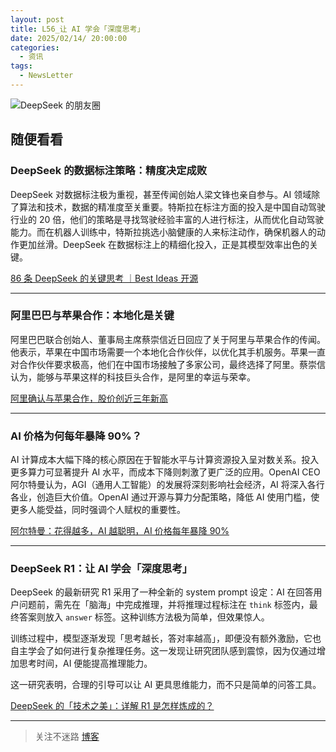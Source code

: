 ```yaml
---
layout: post
title: L56_让 AI 学会「深度思考」
date: 2025/02/14/ 20:00:00
categories:
  - 资讯
tags:
  - NewsLetter
---
```


![DeepSeek 的朋友圈](https://pics.naaln.com/1739707966059-7ccd7cb1-b6df-41ea-9893-0b70bd32f5f5.png-basicBlog)

## 随便看看

### DeepSeek 的数据标注策略：精度决定成败

DeepSeek 对数据标注极为重视，甚至传闻创始人梁文锋也亲自参与。AI 领域除了算法和技术，数据的精准度至关重要。特斯拉在标注方面的投入是中国自动驾驶行业的 20 倍，他们的策略是寻找驾驶经验丰富的人进行标注，从而优化自动驾驶能力。而在机器人训练中，特斯拉挑选小脑健康的人来标注动作，确保机器人的动作更加丝滑。DeepSeek 在数据标注上的精细化投入，正是其模型效率出色的关键。

[86 条 DeepSeek 的关键思考 ｜Best Ideas 开源](https://mp.weixin.qq.com/s?__biz=Mzg2OTY0MDk0NQ==&mid=2247511172&idx=1&sn=cc83f26bf31183099252c13779614a45&chksm=cfcaad8b6f28eb78f2a5e6ff2cb3ea1a0612b08dc00898ad86895a992341deb2e173ecaea1a1)

------

### 阿里巴巴与苹果合作：本地化是关键

阿里巴巴联合创始人、董事局主席蔡崇信近日回应了关于阿里与苹果合作的传闻。他表示，苹果在中国市场需要一个本地化合作伙伴，以优化其手机服务。苹果一直对合作伙伴要求极高，他们在中国市场接触了多家公司，最终选择了阿里。蔡崇信认为，能够与苹果这样的科技巨头合作，是阿里的幸运与荣幸。

[阿里确认与苹果合作，股价创近三年新高](https://mp.weixin.qq.com/s?__biz=MzU3Mjk1OTQ0Ng==&mid=2247523211&idx=3&sn=e8f1b144edb38ddc396f601bfe13f4bc&scene=0)

------

### AI 价格为何每年暴降 90%？

AI 计算成本大幅下降的核心原因在于智能水平与计算资源投入呈对数关系。投入更多算力可显著提升 AI 水平，而成本下降则刺激了更广泛的应用。OpenAI CEO 阿尔特曼认为，AGI（通用人工智能）的发展将深刻影响社会经济，AI 将深入各行各业，创造巨大价值。OpenAI 通过开源与算力分配策略，降低 AI 使用门槛，使更多人能受益，同时强调个人赋权的重要性。

[阿尔特曼：花得越多，AI 越聪明，AI 价格每年暴降 90%](https://mp.weixin.qq.com/s?__biz=MzA4MTQ4NjQzMw==&mid=2652779268&idx=2&sn=f38962909b4c109eb51b84b247265f10&scene=0)

------

### DeepSeek R1：让 AI 学会「深度思考」

DeepSeek 的最新研究 R1 采用了一种全新的 system prompt 设定：AI 在回答用户问题前，需先在「脑海」中完成推理，并将推理过程标注在 `think` 标签内，最终答案则放入 `answer` 标签。这种训练方法极为简单，但效果惊人。

训练过程中，模型逐渐发现「思考越长，答对率越高」，即便没有额外激励，它也自主学会了如何进行复杂推理任务。这一发现让研究团队感到震惊，因为仅通过增加思考时间，AI 便能提高推理能力。

这一研究表明，合理的引导可以让 AI 更具思维能力，而不只是简单的问答工具。

[DeepSeek 的「技术之美」：详解 R1 是怎样炼成的？](https://lingowhale.com/reader/web/67b53d49bce6381a7ba3124d)

---

> 关注不迷路 [博客](https://blog.naaln.com/)
